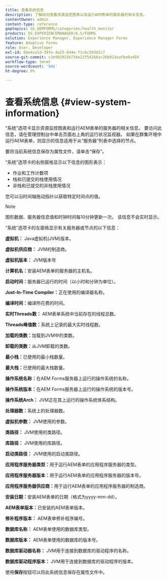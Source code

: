 ```yaml
---
title: 查看系统信息
description: 了解如何查看资源监控图表以及运行AEM表单的服务器的相关信息。
contentOwner: admin
content-type: reference
geptopics: SG_AEMFORMS/categories/health_monitor
products: SG_EXPERIENCEMANAGER/6.5/FORMS
solution: Experience Manager, Experience Manager Forms
feature: Adaptive Forms
role: User, Developer
exl-id: 6be4ce1d-39fe-4a25-9d4e-f1cbc593d2c7
source-git-commit: c3e9029236734e22f5d266ac26b923eafbe0a459
workflow-type: tm+mt
source-wordcount: '541'
ht-degree: 0%

---
```


# 查看系统信息 {#view-system-information}

“系统”选项卡显示资源监控图表和运行AEM表单的服务器的相关信息。 要访问此信息，请在管理控制台中单击页面右上角的运行状况监视器。 如果在群集环境中运行AEM表单，则显示的信息适用于从“服务器”列表中选择的节点。

要将当前系统信息保存为属性文件，请单击“保存”。

“系统”选项卡的右侧窗格显示以下信息的图形表示：

* 作业和工作计数项
* 栈和已提交的栈使用情况
* 非栈和已提交的非栈使用情况

您可以沿时间轴拖动指针以获取特定时间点的值。

>[!NOTE]
>
>图形数据、服务器信息值和时钟时间每10分钟更新一次。 该信息不会实时显示。

“系统”选项卡的左窗格显示有关服务器或节点的以下信息：

**虚拟机：** Java虚拟机(JVM)版本。

**虚拟机供应商：** JVM的制造商。

**虚拟机版本：** JVM版本号

**计算机名：**&#x200B;安装AEM表单的服务器的主机名。

**启动时间：**&#x200B;服务器已运行的时间（以小时和分钟为单位）。

**Just-In-Time Compiler：**&#x200B;正在使用的编译器名称。

**编译时间：**&#x200B;编译所花费的时间。

**实时Threads数：** AEM表单系统中当前存在的线程总数。

**Threads峰值数：**&#x200B;系统上记录的最大实时线程数。

**加载的类数：**&#x200B;加载到JVM中的类数。

**卸载的类数：**&#x200B;从JVM卸载的类数。

**最小栈：**&#x200B;已使用的最小栈数量。

**最大栈：**&#x200B;已使用的最大栈数量。

**操作系统名称：**&#x200B;在AEM Forms服务器上运行的操作系统的名称。

**操作系统版本：**&#x200B;在AEM Forms服务器上运行的操作系统的版本号。

**操作系统Arch：** JVM正在其上运行的操作系统体系结构。

**处理器数：**&#x200B;系统上的处理器数。

**虚拟机参数：** JVM使用的参数。

**类路径：** JVM使用的类路径。

**库路径：** JVM使用的库路径。

**启动类路径：** JVM使用的启动类路径。

**应用程序服务器类型：**&#x200B;用于运行AEM表单的应用程序服务器的类型。

**应用程序服务器版本：**&#x200B;用于运行AEM表单的应用程序服务器的版本号。

**应用程序服务器供应商：**&#x200B;用于运行AEM表单的应用程序服务器的制造商。

**安装日期：**&#x200B;安装AEM表单的日期（格式为yyyy-mm-dd）。

**AEM表单版本：**&#x200B;已安装的AEM表单版本。

**修补程序版本：** AEM表单修补程序编号。

**数据库名称：** AEM表单使用的数据库类型。

**数据库版本：** AEM表单使用的数据库的版本号。

**数据库驱动器名称：** JVM用于连接到数据库的驱动程序的名称。

**数据库驱动程序版本：** JVM用于连接到数据库的驱动程序的版本。

使用&#x200B;**保存**&#x200B;按钮可以将此系统信息保存在属性文件中。
